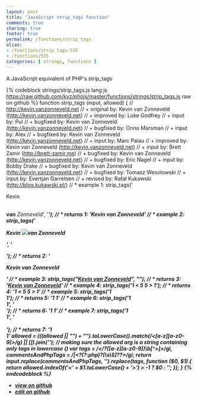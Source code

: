 ```yaml
---
layout: post
title: "JavaScript strip_tags function"
comments: true
sharing: true
footer: true
permalink: /functions/strip_tags
alias:
- /functions/strip_tags:535
- /functions/535
categories: [ strings, functions ]
---
```

A JavaScript equivalent of PHP's strip_tags
<!-- more -->
{% codeblock strings/strip_tags.js lang:js https://raw.github.com/kvz/phpjs/master/functions/strings/strip_tags.js raw on github %}
function strip_tags (input, allowed) {
    // http://kevin.vanzonneveld.net
    // +   original by: Kevin van Zonneveld (http://kevin.vanzonneveld.net)
    // +   improved by: Luke Godfrey
    // +      input by: Pul
    // +   bugfixed by: Kevin van Zonneveld (http://kevin.vanzonneveld.net)
    // +   bugfixed by: Onno Marsman
    // +      input by: Alex
    // +   bugfixed by: Kevin van Zonneveld (http://kevin.vanzonneveld.net)
    // +      input by: Marc Palau
    // +   improved by: Kevin van Zonneveld (http://kevin.vanzonneveld.net)
    // +      input by: Brett Zamir (http://brett-zamir.me)
    // +   bugfixed by: Kevin van Zonneveld (http://kevin.vanzonneveld.net)
    // +   bugfixed by: Eric Nagel
    // +      input by: Bobby Drake
    // +   bugfixed by: Kevin van Zonneveld (http://kevin.vanzonneveld.net)
    // +   bugfixed by: Tomasz Wesolowski
    // +      input by: Evertjan Garretsen
    // +    revised by: Rafał Kukawski (http://blog.kukawski.pl/)
    // *     example 1: strip_tags('<p>Kevin</p> <br /><b>van</b> <i>Zonneveld</i>', '<i><b>');
    // *     returns 1: 'Kevin <b>van</b> <i>Zonneveld</i>'
    // *     example 2: strip_tags('<p>Kevin <img src="someimage.png" onmouseover="someFunction()">van <i>Zonneveld</i></p>', '<p>');
    // *     returns 2: '<p>Kevin van Zonneveld</p>'
    // *     example 3: strip_tags("<a href='http://kevin.vanzonneveld.net'>Kevin van Zonneveld</a>", "<a>");
    // *     returns 3: '<a href='http://kevin.vanzonneveld.net'>Kevin van Zonneveld</a>'
    // *     example 4: strip_tags('1 < 5 5 > 1');
    // *     returns 4: '1 < 5 5 > 1'
    // *     example 5: strip_tags('1 <br/> 1');
    // *     returns 5: '1  1'
    // *     example 6: strip_tags('1 <br/> 1', '<br>');
    // *     returns 6: '1  1'
    // *     example 7: strip_tags('1 <br/> 1', '<br><br/>');
    // *     returns 7: '1 <br/> 1'
    allowed = (((allowed || "") + "").toLowerCase().match(/<[a-z][a-z0-9]*>/g) || []).join(''); // making sure the allowed arg is a string containing only tags in lowercase (<a><b><c>)
    var tags = /<\/?([a-z][a-z0-9]*)\b[^>]*>/gi,
        commentsAndPhpTags = /<!--[\s\S]*?-->|<\?(?:php)?[\s\S]*?\?>/gi;
    return input.replace(commentsAndPhpTags, '').replace(tags, function ($0, $1) {
        return allowed.indexOf('<' + $1.toLowerCase() + '>') > -1 ? $0 : '';
    });
}
{% endcodeblock %}
<ul>
 <li><a href="https://github.com/kvz/phpjs/blob/master/functions/strings/strip_tags.js">view on github</a></li>
 <li><a href="https://github.com/kvz/phpjs/edit/master/functions/strings/strip_tags.js">edit on github</a></li>
</ul>
